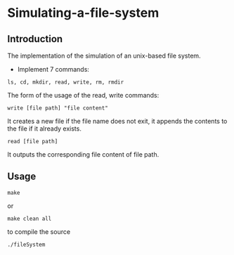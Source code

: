 # Simulating-a-file-system

Introduction
------------
The implementation of the simulation of an unix-based file system.
*  Implement 7 commands: 
```
ls, cd, mkdir, read, write, rm, rmdir
```
The form of the usage of the read, write commands:
```
write [file path] "file content"
```
It creates a new file if the file name does not exit, it appends the contents to the file if it already exists.

```
read [file path]
```
It outputs the corresponding file content of file path. 



Usage 
-------------
```
make
```
or
```
make clean all
```
to compile the source

```
./fileSystem
```
